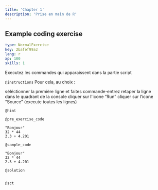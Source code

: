 ```yaml
---
title: 'Chapter 1'
description: 'Prise en main de R'
---
```


## Example coding exercise

```yaml
type: NormalExercise
key: 2bafef99a3
lang: r
xp: 100
skills: 1
```

Executez les commandes qui apparaissent dans la partie script

`@instructions`
Pour cela, au choix :

séléctionner la première ligne et faites commande-entrez
retaper la ligne dans le quadrant de la console
cliquer sur l'icone “Run”
cliquer sur l'icone “Source” (execute toutes les lignes)

`@hint`


`@pre_exercise_code`
```{r}
"Bonjour"
32 * 44
2.3 + 4.201
```

`@sample_code`
```{r}
"Bonjour"
32 * 44
2.3 + 4.201
```

`@solution`
```{r}

```

`@sct`
```{r}

```
